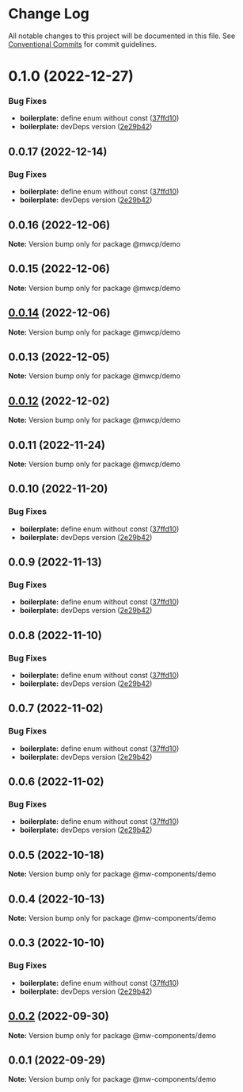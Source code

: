 # Change Log

All notable changes to this project will be documented in this file.
See [Conventional Commits](https://conventionalcommits.org) for commit guidelines.

# 0.1.0 (2022-12-27)


### Bug Fixes

* **boilerplate:** define enum without const ([37ffd10](https://github.com/waitingsong/npm-mono-base/commit/37ffd10749d0aaa7c3d0ddf8e3c41c7a9bfedc3b))
* **boilerplate:** devDeps version ([2e29b42](https://github.com/waitingsong/npm-mono-base/commit/2e29b42d3eb679cdbced3a0a3d65a9172bd2da34))





## 0.0.17 (2022-12-14)


### Bug Fixes

* **boilerplate:** define enum without const ([37ffd10](https://github.com/waitingsong/npm-mono-base/commit/37ffd10749d0aaa7c3d0ddf8e3c41c7a9bfedc3b))
* **boilerplate:** devDeps version ([2e29b42](https://github.com/waitingsong/npm-mono-base/commit/2e29b42d3eb679cdbced3a0a3d65a9172bd2da34))





## 0.0.16 (2022-12-06)

**Note:** Version bump only for package @mwcp/demo





## 0.0.15 (2022-12-06)

**Note:** Version bump only for package @mwcp/demo





## [0.0.14](https://github.com/waitingsong/npm-mono-base/compare/@mwcp/demo@0.0.13...@mwcp/demo@0.0.14) (2022-12-06)

**Note:** Version bump only for package @mwcp/demo





## 0.0.13 (2022-12-05)

**Note:** Version bump only for package @mwcp/demo





## [0.0.12](https://github.com/waitingsong/npm-mono-base/compare/@mwcp/demo@0.0.11...@mwcp/demo@0.0.12) (2022-12-02)

**Note:** Version bump only for package @mwcp/demo





## 0.0.11 (2022-11-24)

**Note:** Version bump only for package @mwcp/demo





## 0.0.10 (2022-11-20)


### Bug Fixes

* **boilerplate:** define enum without const ([37ffd10](https://github.com/waitingsong/npm-mono-base/commit/37ffd10749d0aaa7c3d0ddf8e3c41c7a9bfedc3b))
* **boilerplate:** devDeps version ([2e29b42](https://github.com/waitingsong/npm-mono-base/commit/2e29b42d3eb679cdbced3a0a3d65a9172bd2da34))





## 0.0.9 (2022-11-13)


### Bug Fixes

* **boilerplate:** define enum without const ([37ffd10](https://github.com/waitingsong/npm-mono-base/commit/37ffd10749d0aaa7c3d0ddf8e3c41c7a9bfedc3b))
* **boilerplate:** devDeps version ([2e29b42](https://github.com/waitingsong/npm-mono-base/commit/2e29b42d3eb679cdbced3a0a3d65a9172bd2da34))





## 0.0.8 (2022-11-10)


### Bug Fixes

* **boilerplate:** define enum without const ([37ffd10](https://github.com/waitingsong/npm-mono-base/commit/37ffd10749d0aaa7c3d0ddf8e3c41c7a9bfedc3b))
* **boilerplate:** devDeps version ([2e29b42](https://github.com/waitingsong/npm-mono-base/commit/2e29b42d3eb679cdbced3a0a3d65a9172bd2da34))





## 0.0.7 (2022-11-02)


### Bug Fixes

* **boilerplate:** define enum without const ([37ffd10](https://github.com/waitingsong/npm-mono-base/commit/37ffd10749d0aaa7c3d0ddf8e3c41c7a9bfedc3b))
* **boilerplate:** devDeps version ([2e29b42](https://github.com/waitingsong/npm-mono-base/commit/2e29b42d3eb679cdbced3a0a3d65a9172bd2da34))





## 0.0.6 (2022-11-02)


### Bug Fixes

* **boilerplate:** define enum without const ([37ffd10](https://github.com/waitingsong/npm-mono-base/commit/37ffd10749d0aaa7c3d0ddf8e3c41c7a9bfedc3b))
* **boilerplate:** devDeps version ([2e29b42](https://github.com/waitingsong/npm-mono-base/commit/2e29b42d3eb679cdbced3a0a3d65a9172bd2da34))





## 0.0.5 (2022-10-18)

**Note:** Version bump only for package @mw-components/demo





## 0.0.4 (2022-10-13)

**Note:** Version bump only for package @mw-components/demo





## 0.0.3 (2022-10-10)


### Bug Fixes

* **boilerplate:** define enum without const ([37ffd10](https://github.com/waitingsong/npm-mono-base/commit/37ffd10749d0aaa7c3d0ddf8e3c41c7a9bfedc3b))
* **boilerplate:** devDeps version ([2e29b42](https://github.com/waitingsong/npm-mono-base/commit/2e29b42d3eb679cdbced3a0a3d65a9172bd2da34))





## [0.0.2](https://github.com/waitingsong/npm-mono-base/compare/@mw-components/demo@0.0.1...@mw-components/demo@0.0.2) (2022-09-30)

**Note:** Version bump only for package @mw-components/demo





## 0.0.1 (2022-09-29)

**Note:** Version bump only for package @mw-components/demo
